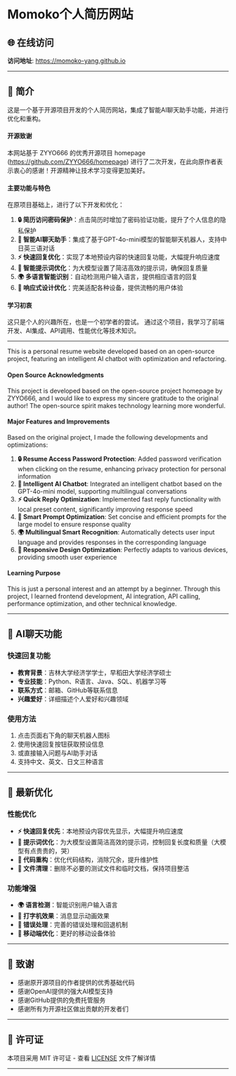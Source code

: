 # Momoko个人简历网站

## 🌐 在线访问

**访问地址**: https://momoko-yang.github.io

---

## 📖 简介

这是一个基于开源项目开发的个人简历网站，集成了智能AI聊天助手功能，并进行优化和重构。

#### 开源致谢
本网站基于 ZYYO666 的优秀开源项目 homepage (https://github.com/ZYYO666/homepage) 进行了二次开发，在此向原作者表示衷心的感谢！开源精神让技术学习变得更加美好。

#### 主要功能与特色
在原项目基础上，进行了以下开发和优化：

1. **🔒 简历访问密码保护**：点击简历时增加了密码验证功能，提升了个人信息的隐私保护
2. **🤖 智能AI聊天助手**：集成了基于GPT-4o-mini模型的智能聊天机器人，支持中日英三语对话
3. **⚡ 快速回复优化**：实现了本地预设内容的快速回复功能，大幅提升响应速度
4. **🎯 智能提示词优化**：为大模型设置了简洁高效的提示词，确保回复质量
5. **🌍 多语言智能识别**：自动检测用户输入语言，提供相应语言的回复
6. **📱 响应式设计优化**：完美适配各种设备，提供流畅的用户体验

#### 学习初衷
这只是个人的兴趣所在，也是一个初学者的尝试。
通过这个项目，我学习了前端开发、AI集成、API调用、性能优化等技术知识。

---

This is a personal resume website developed based on an open-source project, featuring an intelligent AI chatbot with optimization and refactoring.

#### Open Source Acknowledgments
This project is developed based on the open-source project homepage by ZYYO666, and I would like to express my sincere gratitude to the original author! The open-source spirit makes technology learning more wonderful.

#### Major Features and Improvements
Based on the original project, I made the following developments and optimizations:

1. **🔒 Resume Access Password Protection**: Added password verification when clicking on the resume, enhancing privacy protection for personal information
2. **🤖 Intelligent AI Chatbot**: Integrated an intelligent chatbot based on the GPT-4o-mini model, supporting multilingual conversations
3. **⚡ Quick Reply Optimization**: Implemented fast reply functionality with local preset content, significantly improving response speed
4. **🎯 Smart Prompt Optimization**: Set concise and efficient prompts for the large model to ensure response quality
5. **🌍 Multilingual Smart Recognition**: Automatically detects user input language and provides responses in the corresponding language
6. **📱 Responsive Design Optimization**: Perfectly adapts to various devices, providing smooth user experience

#### Learning Purpose
This is just a personal interest and an attempt by a beginner. Through this project, I learned frontend development, AI integration, API calling, performance optimization, and other technical knowledge.

---

## 🤖 AI聊天功能

### 快速回复功能
- **教育背景**：吉林大学经济学学士，早稻田大学经济学硕士
- **专业技能**：Python、R语言、Java、SQL、机器学习等
- **联系方式**：邮箱、GitHub等联系信息
- **兴趣爱好**：详细描述个人爱好和兴趣领域

### 使用方法
1. 点击页面右下角的聊天机器人图标
2. 使用快速回复按钮获取预设信息
3. 或直接输入问题与AI助手对话
4. 支持中文、英文、日文三种语言

---

## 🎯 最新优化

### 性能优化
- **⚡ 快速回复优先**：本地预设内容优先显示，大幅提升响应速度
- **🎯 提示词优化**：为大模型设置简洁高效的提示词，控制回复长度和质量（大模型有点贵贵的，哭）
- **🔧 代码重构**：优化代码结构，消除冗余，提升维护性
- **📁 文件清理**：删除不必要的测试文件和临时文档，保持项目整洁

### 功能增强
- **🌍 语言检测**：智能识别用户输入语言
- **💬 打字机效果**：消息显示动画效果
- **🔄 错误处理**：完善的错误处理和回退机制
- **📱 移动端优化**：更好的移动设备体验

---

## 🙏 致谢

- 感谢原开源项目的作者提供的优秀基础代码
- 感谢OpenAI提供的强大AI模型支持
- 感谢GitHub提供的免费托管服务
- 感谢所有为开源社区做出贡献的开发者们

---

## 📄 许可证

本项目采用 MIT 许可证 - 查看 [LICENSE](LICENSE) 文件了解详情

---




